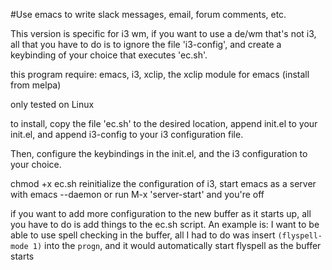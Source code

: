 #Use emacs to write slack messages, email, forum comments, etc.

This version is specific for i3 wm, if you want to use a de/wm that's not i3, all that you have to do is to ignore the file 'i3-config', and create a keybinding of your choice that executes 'ec.sh'.

this program require: emacs, i3, xclip, the xclip module for emacs (install from melpa)

only tested on Linux

to install, copy the file 'ec.sh' to the desired location, append init.el to your init.el, and append i3-config to your i3 configuration file.

Then, configure the keybindings in the init.el, and the i3 configuration to your choice.

chmod +x ec.sh
reinitialize the configuration of i3, start emacs as a server with emacs --daemon or run M-x 'server-start' and you're off

if you want to add more configuration to the new buffer as it starts up, all you have to do is add things to the ec.sh script.
An example is: I want to be able to use spell checking in the buffer, all I had to do was insert `(flyspell-mode 1)` into the `progn`, and it would automatically start flyspell as the buffer starts 